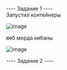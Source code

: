 ---- Задание 1 ----    
 Запустил контейнеры    

 ![image](https://github.com/user-attachments/assets/17006ff2-9c81-4967-9ac4-4d9bf0ff6af7)

веб морда кибаны   

![image](https://github.com/user-attachments/assets/ebee7465-35bf-4ced-a056-4ceb20cdef67)

 ---- Задание 2 ----   



 

